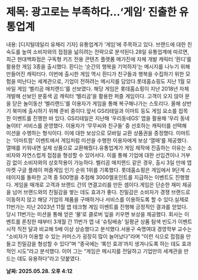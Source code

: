 # **제목: 광고로는 부족하다…‘게임’ 진출한 유통업계**

  내용: [디지털데일리 유채리 기자] 유통업계가 ‘게임’에 주목하고 있다. 브랜드에 대한 친숙도를 높여 소비자와의 접점을 넓히려는 전략으로 분석된다.28일 유통업계에 따르면, 최근 현대백화점은 구독형 키즈 전용 콘텐츠 플랫폼 메가진에 자체 개발 캐릭터 ‘흰디’를 활용한 게임 3종을 출시했다. 흰디는 ‘순간의 행복을 기억하자’는 메시지를 나누기 위해 만들어진 캐릭터다. 이번에 출시한 게임 역시 흰디가 친구들과 행복을 수집하기 위한 모험을 떠난다는 세계관으로, 기업이 전하려는 메시지를 담았다.롯데홈쇼핑도 지난 1월 모바일 게임 ‘벨리곰 매치랜드’를 선보였다. 해당 게임은 롯데홈쇼핑이 지난 2018년 자체 개발해 선보인 분홍색 곰 캐릭터 ‘벨리곰’을 활용한 퍼즐 게임이다. 고객이 오지 않아 문을 닫은 놀이동산 ‘벨리랜드’를 이용자가 게임을 통해 복구해나가는 스토리다. 올해 상반기 북미에 출시하기 위해 준비 중이다.앞서 GS리테일과 이마트 등도 게임 요소를 접목한 이벤트를 진행한 바 있다. GS리테일은 지난해 ‘우리동네GS’ 앱을 활용해 ‘우리 동네 놀이터’ 서비스를 운영했다. 이용자가 ‘무무씨와 친구들’ 중 선호하는 캐릭터를 선택해 미션을 수행하는 형식이다. 이에 대한 보상으로 모바일 교환 상품권을 증정했다. 이마트는 ‘이마트팜’ 이벤트에서 게임처럼 미션을 수행한 이용자에게 보상 ‘열매’를 제공했다. 열매를 키워내면 실제 상품으로 교환해줬다.유통업계가 게임 제작에 진출하는 이유는 소비자와 자연스럽게 접점을 형성할 수 있어서다. 이를 통해 기업에 대한 선입견이나 거부감 없이 소비자와의 상호작용이 가능하다. 벨리곰 매치랜드 같은 경우, 출시 3일 만에 앱 마켓 구글 플레이 퍼즐게임 인기 순위 1위를 기록했다. 롯데홈쇼핑은 게임에서 9단계 스테이지를 돌파한 고객 중 500명을 추첨해 3000엘포인트를 지급하는 이벤트도 진행했다. 게임을 매개로 고객과 브랜드 간의 연결고리를 만든 셈이다.게임은 단순한 재미 제공을 넘어 브랜드와의 친밀감을 쌓는 데도 효과가 좋다. 친밀감은 소비자가 경쟁 브랜드로 이동하지 않고 해당 기업의 제품을 구매하거나 서비스를 이용하도록 할 수 있다.실제로 11번가는 지난 2023년 11월 앱 테크형 게임 이벤트를 진행해 긍정적인 결과를 얻었다. 당시 11번가는 미션을 통해 얻은 ‘물’로 클로버 잎을 키우면 보상을 제공했다. 회사는 이벤트를 론칭한 때부터 3개월 간 11번가 앱 내 ‘슈팅배송’ 일평균 상품 탐색 빈도가 이벤트 시작 직전 달과 비교해 5배 이상 상승했다고 분석했다.서용구 숙명여대 경영학부 교수는 “소비자가 이용할 수 있는 커머스가 굉장히 많이 늘어났다”라며 “이런 식으로 접점을 만들고 친밀감을 형성할 수 있다”며 “종국에는 ‘록인 효과’까지 생겨나도록 하는 데도 효과적인 시도”라고 분석했다. 이어 그는 “게임은 메시지를 전달하고 기업만의 세계관을 만드는 데도 유용하다”라고 덧붙였다.

  **날짜: 2025.05.28. 오후 4:12**